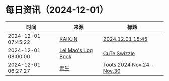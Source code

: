 ﻿# 每日资讯（2024-12-01）

|时间|来源|标题|
|---|---|---|
|2024-12-01 07:45:22|[KAIX.IN](https://kaix.in/feed/)|[2024.12.01 15:45](https://kaix.in/2024/1201-v/)|
|2024-12-01 08:00:00|[Lei Mao's Log Book](https://leimao.github.io/atom.xml)|[CuTe Swizzle](https://leimao.github.io/blog/CuTe-Swizzle/)|
|2024-12-01 06:27:27|[素生](http://z.arlmy.me/atom.xml)|[Toots 2024 Nov.24 - Nov.30](http://z.arlmy.me/posts/MastodonArchives/2024/MastodonTootsArchives_20241130/)|
